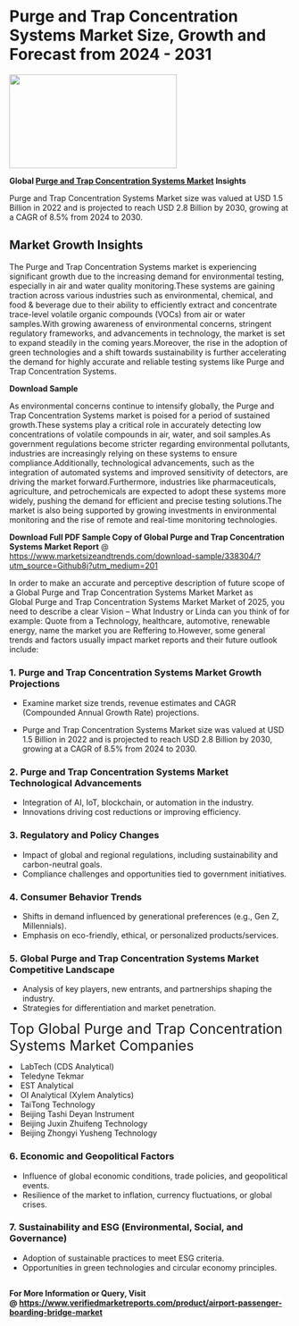 <H1>Purge and Trap Concentration Systems Market Size, Growth and Forecast from 2024 - 2031</H1><img class="aligncenter size-medium wp-image-584254" src="https://thirdeyenews.in/wp-content/uploads/2024/09/Global-Market-Research-300x168.jpeg" alt="" width="300" height="168" /><p><strong>Global&nbsp;<a href="https://www.marketsizeandtrends.com/download-sample/338304/?utm_source=Github8j?utm_medium=201">Purge and Trap Concentration Systems Market</a> Insights</strong></p><p>Purge and Trap Concentration Systems Market size was valued at USD 1.5 Billion in 2022 and is projected to reach USD 2.8 Billion by 2030, growing at a CAGR of 8.5% from 2024 to 2030.</p><p><h2>Market Growth Insights</h2> <p>The Purge and Trap Concentration Systems market is experiencing significant growth due to the increasing demand for environmental testing, especially in air and water quality monitoring.These systems are gaining traction across various industries such as environmental, chemical, and food & beverage due to their ability to efficiently extract and concentrate trace-level volatile organic compounds (VOCs) from air or water samples.With growing awareness of environmental concerns, stringent regulatory frameworks, and advancements in technology, the market is set to expand steadily in the coming years.Moreover, the rise in the adoption of green technologies and a shift towards sustainability is further accelerating the demand for highly accurate and reliable testing systems like Purge and Trap Concentration Systems.</p> <p><strong>Download Sample</strong></p> <p>As environmental concerns continue to intensify globally, the Purge and Trap Concentration Systems market is poised for a period of sustained growth.These systems play a critical role in accurately detecting low concentrations of volatile compounds in air, water, and soil samples.As government regulations become stricter regarding environmental pollutants, industries are increasingly relying on these systems to ensure compliance.Additionally, technological advancements, such as the integration of automated systems and improved sensitivity of detectors, are driving the market forward.Furthermore, industries like pharmaceuticals, agriculture, and petrochemicals are expected to adopt these systems more widely, pushing the demand for efficient and precise testing solutions.The market is also being supported by growing investments in environmental monitoring and the rise of remote and real-time monitoring technologies.</p> <p><span class=""><strong>Download Full PDF Sample Copy of Global Purge and Trap Concentration Systems Market Report</strong> @ <a href="https://www.marketsizeandtrends.com/download-sample/338304/?utm_source=Github8j?utm_medium=201" target="_blank">https://www.marketsizeandtrends.com/download-sample/338304/?utm_source=Github8j?utm_medium=201</a></span></p><p>In order to make an accurate and perceptive description of future scope of a Global&nbsp;Purge and Trap Concentration Systems Market Market as Global&nbsp;Purge and Trap Concentration Systems Market Market of 2025, you need to describe a clear Vision &ndash; What Industry or Linda can you think of for example: Quote from a Technology, healthcare, automotive, renewable energy, name the market you are Reffering to.However, some general trends and factors usually impact market reports and their future outlook include:</p><h3>1.&nbsp;<strong>Purge and Trap Concentration Systems Market Growth Projections</strong></h3><ul><li>Examine market size trends, revenue estimates and CAGR (Compounded Annual Growth Rate) projections.</li><li><p>Purge and Trap Concentration Systems Market size was valued at USD 1.5 Billion in 2022 and is projected to reach USD 2.8 Billion by 2030, growing at a CAGR of 8.5% from 2024 to 2030.</p></li></ul><h3>2.&nbsp;<strong>Purge and Trap Concentration Systems Market Technological Advancements</strong></h3><ul><li>Integration of AI, IoT, blockchain, or automation in the industry.</li><li>Innovations driving cost reductions or improving efficiency.</li></ul><h3>3.&nbsp;<strong>Regulatory and Policy Changes</strong></h3><ul><li>Impact of global and regional regulations, including sustainability and carbon-neutral goals.</li><li>Compliance challenges and opportunities tied to government initiatives.</li></ul><h3>4.&nbsp;<strong>Consumer Behavior Trends</strong></h3><ul><li>Shifts in demand influenced by generational preferences (e.g., Gen Z, Millennials).</li><li>Emphasis on eco-friendly, ethical, or personalized products/services.</li></ul><h3>5.&nbsp;<strong>Global Purge and Trap Concentration Systems Market Competitive Landscape</strong></h3><ul><li>Analysis of key players, new entrants, and partnerships shaping the industry.</li><li>Strategies for differentiation and market penetration.</li></ul><p data-pm-slice="1 1 []"><span style="color: inherit; font-family: inherit; font-size: 25px;">Top Global Purge and Trap Concentration Systems Market Companies</span></p><div class="" data-test-id=""><p><li>LabTech (CDS Analytical)</li><li> Teledyne Tekmar</li><li> EST Analytical</li><li> OI Analytical (Xylem Analytics)</li><li> TaiTong Technology</li><li> Beijing Tashi Deyan Instrument</li><li> Beijing Juxin Zhuifeng Technology</li><li> Beijing Zhongyi Yusheng Technology</li></p></div><h3>6.&nbsp;<strong>Economic and Geopolitical Factors</strong></h3><ul><li>Influence of global economic conditions, trade policies, and geopolitical events.</li><li>Resilience of the market to inflation, currency fluctuations, or global crises.</li></ul><h3>7.&nbsp;<strong>Sustainability and ESG (Environmental, Social, and Governance)</strong></h3><ul><li>Adoption of sustainable practices to meet ESG criteria.</li><li>Opportunities in green technologies and circular economy principles.</li></ul><h2><strong style="font-size: 14px;">For More Information or Query, Visit @&nbsp;</strong><a style="background-color: #ffffff; font-size: 14px;" href="https://www.marketsizeandtrends.com/report/purge-and-trap-concentration-systems-market/" target="_blank">https://www.verifiedmarketreports.com/product/airport-passenger-boarding-bridge-market</a></h2>